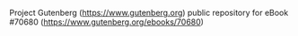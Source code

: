 Project Gutenberg (https://www.gutenberg.org) public repository for
eBook #70680 (https://www.gutenberg.org/ebooks/70680)
